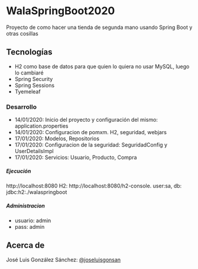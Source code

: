 # WalaSpringBoot2020
Proyecto de como hacer una tienda de segunda mano usando Spring Boot y otras cosillas

## Tecnologías
* H2 como base de datos para que quien lo quiera no usar MySQL, luego lo cambiaré
* Spring Security
* Spring Sessions
* Tyemeleaf


### Desarrollo
* 14/01/2020: Inicio del proyecto y configuración del mismo: application.properties
* 14/01/2020: Configuracion de pomxm. H2, seguridad, webjars
* 17/01/2020: Modelos, Repositorios
* 17/01/2020: Configuracion de la seguridad: SeguridadConfig y UserDetailsImpl
* 17/01/2020: Servicios: Usuario, Producto, Compra

##### Ejecución
http://localhost:8080
H2: http://localhost:8080/h2-console. user:sa, db: jdbc:h2:./walaspringboot


##### Administracion
+ usuario: admin
+ pass: admin


## Acerca de
José Luis González Sánchez: [@joseluisgonsan](https://twitter.com/joseluisgonsan)

